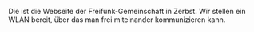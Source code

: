 Die ist die Webseite der Freifunk-Gemeinschaft in Zerbst. Wir stellen ein WLAN bereit, über das man frei miteinander kommunizieren kann.

